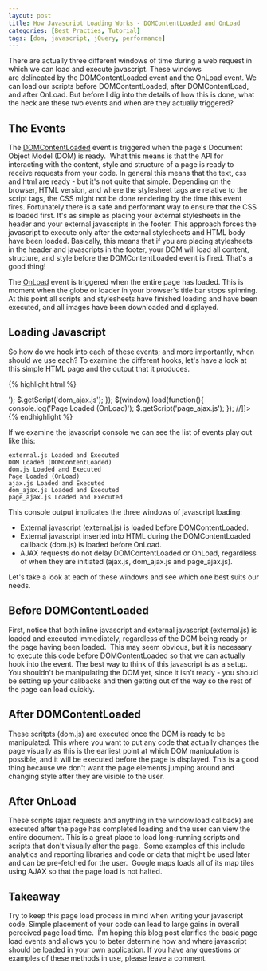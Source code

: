 ```yaml
---
layout: post
title: How Javascript Loading Works - DOMContentLoaded and OnLoad
categories: [Best Practies, Tutorial]
tags: [dom, javascript, jQuery, performance]
---
```


There are actually three different windows of time during a web request in which
we can load and execute javascript. These windows are delineated by the
DOMContentLoaded event and the OnLoad event. We can load our scripts before
DOMContentLoaded, after DOMContentLoad, and after OnLoad. But before I dig into
the details of how this is done, what the heck are these two events and when are
they actually triggered?

## The Events

The [DOMContentLoaded][dom-content-loaded] event is triggered when the page's
Document Object Model (DOM) is ready.  What this means is that the API for
interacting with the content, style and structure of a page is ready to receive
requests from your code. In general this means that the text, css and html are
ready - but it's not quite that simple. Depending on the browser, HTML version,
and where the stylesheet tags are relative to the script tags, the CSS might not
be done rendering by the time this event fires. Fortunately there is a safe and
performant way to ensure that the CSS is loaded first. It's as simple as placing
your external stylesheets in the header and your external javascripts in the
footer. This approach forces the javascript to execute only after the external
stylesheets and HTML body have been loaded. Basically, this means that if you
are placing stylesheets in the header and javascripts in the footer, your DOM
will load all content, structure, and style before the DOMContentLoaded event is
fired. That's a good thing!

[dom-content-loaded]: https://developer.mozilla.org/en/Gecko-Specific_DOM_Events#DOMContentLoaded

The [OnLoad][on-load] event is triggered when the entire page has loaded. This
is moment when the globe or loader in your browser's title bar stops spinning.
At this point all scripts and stylesheets have finished loading and have been
executed, and all images have been downloaded and displayed.

[on-load]: https://developer.mozilla.org/en/XUL_Tutorial/More_Event_Handlers#Load_Events

## Loading Javascript

So how do we hook into each of these events; and more importantly, when should
we use each? To examine the different hooks, let's have a look at this simple
HTML page and the output that it produces.

{% highlight html %}
<!DOCTYPE html>
<body>
  <script src="jquery.min.js"></script>
  <script src="external.js"></script>
  <script type='text/javascript'>
    //<![CDATA[
      $.getScript('ajax.js');
      $(document).ready(function(){
        console.log('DOM Loaded (DOMContentLoaded)');
        $('head').append('<script src="dom.js"></script>');
        $.getScript('dom_ajax.js');
      });
      $(window).load(function(){
        console.log('Page Loaded (OnLoad)');
        $.getScript('page_ajax.js');
      });
    //]]>
  </script>
</body>
{% endhighlight %}

If we examine the javascript console we can see the list of events play out like
this:

    external.js Loaded and Executed
    DOM Loaded (DOMContentLoaded)
    dom.js Loaded and Executed
    Page Loaded (OnLoad)
    ajax.js Loaded and Executed
    dom_ajax.js Loaded and Executed
    page_ajax.js Loaded and Executed

This console output implicates the three windows of javascript loading:

* External javascript (external.js) is loaded before DOMContentLoaded.
* External javascript inserted into HTML during the DOMContentLoaded callback
(dom.js) is loaded before OnLoad.
* AJAX requests do not delay DOMContentLoaded or OnLoad, regardless of when they
are initiated (ajax.js, dom_ajax.js and page_ajax.js).

Let's take a look at each of these windows and see which one best suits our
needs.

## Before DOMContentLoaded

First, notice that both inline javascript and external javascript (external.js)
is loaded and executed immediately, regardless of the DOM being ready or the
page having been loaded.  This may seem obvious, but it is necessary to execute
this code before DOMContentLoaded so that we can actually hook into the event.
The best way to think of this javascript is as a setup. You shouldn't be
manipulating the DOM yet, since it isn't ready - you should be setting up your
callbacks and then getting out of the way so the rest of the page can load
quickly.

## After DOMContentLoaded

These scritpts (dom.js) are executed once the DOM is ready to be manipulated.
This where you want to put any code that actually changes the page visually as
this is the earliest point at which DOM manipulation is possible, and it will be
executed before the page is displayed. This is a good thing because we don't
want the page elements jumping around and changing style after they are visible
to the user.

## After OnLoad

These scripts (ajax requests and anything in the window.load callback) are
executed after the page has completed loading and the user can view the entire
document. This is a great place to load long-running scripts and scripts that
don't visually alter the page.  Some examples of this include analytics and
reporting libraries and code or data that might be used later and can be
pre-fetched for the user.  Google maps loads all of its map tiles using AJAX so
that the page load is not halted.

## Takeaway

Try to keep this page load process in mind when writing your javascript code.
Simple placement of your code can lead to large gains in overall perceived page
load time.  I'm hoping this blog post clarifies the basic page load events and
allows you to beter determine how and where javascript should be loaded in your
own application. If you have any questions or examples of these methods in use,
please leave a comment.
